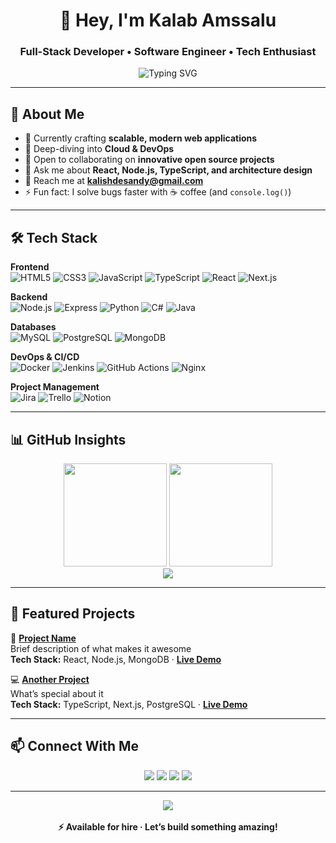 <h1 align="center">👋 Hey, I'm Kalab Amssalu</h1>
<h3 align="center">Full-Stack Developer • Software Engineer • Tech Enthusiast</h3>

<p align="center">
  <img src="https://readme-typing-svg.herokuapp.com?font=Fira+Code&pause=1200&color=58A6FF&center=true&vCenter=true&width=500&lines=Full-Stack+Developer;Open+Source+Contributor;Cloud+%26+DevOps+Learner;Always+Building+%26+Learning" alt="Typing SVG" />
</p>

---

## 🚀 About Me
- 🔭 Currently crafting **scalable, modern web applications**
- 🌱 Deep-diving into **Cloud & DevOps**
- 🤝 Open to collaborating on **innovative open source projects**
- 💬 Ask me about **React, Node.js, TypeScript, and architecture design**
- 📧 Reach me at **kalishdesandy@gmail.com**
- ⚡ Fun fact: I solve bugs faster with ☕ coffee (and `console.log()`)

---

## 🛠 Tech Stack

**Frontend**  
![HTML5](https://cdn.jsdelivr.net/gh/devicons/devicon/icons/html5/html5-original.svg "HTML5") 
![CSS3](https://cdn.jsdelivr.net/gh/devicons/devicon/icons/css3/css3-original.svg "CSS3") 
![JavaScript](https://cdn.jsdelivr.net/gh/devicons/devicon/icons/javascript/javascript-original.svg "JavaScript") 
![TypeScript](https://cdn.jsdelivr.net/gh/devicons/devicon/icons/typescript/typescript-original.svg "TypeScript") 
![React](https://cdn.jsdelivr.net/gh/devicons/devicon/icons/react/react-original.svg "React") 
![Next.js](https://cdn.jsdelivr.net/gh/devicons/devicon/icons/nextjs/nextjs-original.svg "Next.js") 

**Backend**  
![Node.js](https://cdn.jsdelivr.net/gh/devicons/devicon/icons/nodejs/nodejs-original.svg "Node.js") 
![Express](https://cdn.jsdelivr.net/gh/devicons/devicon/icons/express/express-original.svg "Express") 
![Python](https://cdn.jsdelivr.net/gh/devicons/devicon/icons/python/python-original.svg "Python") 
![C#](https://cdn.jsdelivr.net/gh/devicons/devicon/icons/csharp/csharp-original.svg "C#") 
![Java](https://cdn.jsdelivr.net/gh/devicons/devicon/icons/java/java-original.svg "Java") 

**Databases**  
![MySQL](https://cdn.jsdelivr.net/gh/devicons/devicon/icons/mysql/mysql-original.svg "MySQL") 
![PostgreSQL](https://cdn.jsdelivr.net/gh/devicons/devicon/icons/postgresql/postgresql-original.svg "PostgreSQL") 
![MongoDB](https://cdn.jsdelivr.net/gh/devicons/devicon/icons/mongodb/mongodb-original.svg "MongoDB") 

**DevOps & CI/CD**  
![Docker](https://cdn.jsdelivr.net/gh/devicons/devicon/icons/docker/docker-original.svg "Docker") 
![Jenkins](https://cdn.jsdelivr.net/gh/devicons/devicon/icons/jenkins/jenkins-original.svg "Jenkins") 
![GitHub Actions](https://cdn.jsdelivr.net/gh/devicons/devicon/icons/github/github-original.svg "GitHub Actions") 
![Nginx](https://cdn.jsdelivr.net/gh/devicons/devicon/icons/nginx/nginx-original.svg "Nginx") 

**Project Management**  
![Jira](https://cdn.jsdelivr.net/gh/devicons/devicon/icons/jira/jira-original.svg "Jira") 
![Trello](https://cdn.jsdelivr.net/gh/devicons/devicon/icons/trello/trello-plain.svg "Trello") 
![Notion](https://cdn.jsdelivr.net/gh/devicons/devicon/icons/notion/notion-original.svg "Notion") 

---

## 📊 GitHub Insights
<div align="center">
  <img src="https://github-readme-stats.vercel.app/api?username=kalabamssalu&show_icons=true&theme=tokyonight&hide_border=true" height="165" />
  <img src="https://github-readme-streak-stats.herokuapp.com/?user=kalabamssalu&theme=tokyonight&hide_border=true" height="165" />
</div>

<div align="center">
  <img src="https://github-readme-activity-graph.vercel.app/graph?username=kalabamssalu&theme=tokyo-night&hide_border=true" />
</div>

---

## 🌟 Featured Projects
🚀 **[Project Name](https://github.com/kalabamssalu/project-name)**  
Brief description of what makes it awesome  
**Tech Stack:** React, Node.js, MongoDB · **[Live Demo](https://your-project-url.com)**  

💻 **[Another Project](https://github.com/kalabamssalu/another-project)**  
What’s special about it  
**Tech Stack:** TypeScript, Next.js, PostgreSQL · **[Live Demo](https://another-project-url.com)**  

---

## 📫 Connect With Me
<p align="center">
  <a href="https://github.com/kalabamssalu"><img src="https://img.shields.io/badge/GitHub-171515?style=for-the-badge&logo=github&logoColor=white"></a>
  <a href="https://www.linkedin.com/in/kalab-amssalu-b26621226/"><img src="https://img.shields.io/badge/LinkedIn-0A66C2?style=for-the-badge&logo=linkedin&logoColor=white"></a>
  <a href="https://www.instagram.com/KalabAmssalu"><img src="https://img.shields.io/badge/Instagram-E4405F?style=for-the-badge&logo=instagram&logoColor=white"></a>
  <a href="mailto:kalishdesandy@gmail.com"><img src="https://img.shields.io/badge/Email-D14836?style=for-the-badge&logo=gmail&logoColor=white"></a>
</p>

---

<div align="center">
  <img src="https://quotes-github-readme.vercel.app/api?type=horizontal&theme=tokyonight" />
  <br/><br/>
  <b>⚡ Available for hire · Let’s build something amazing!</b>
</div>
